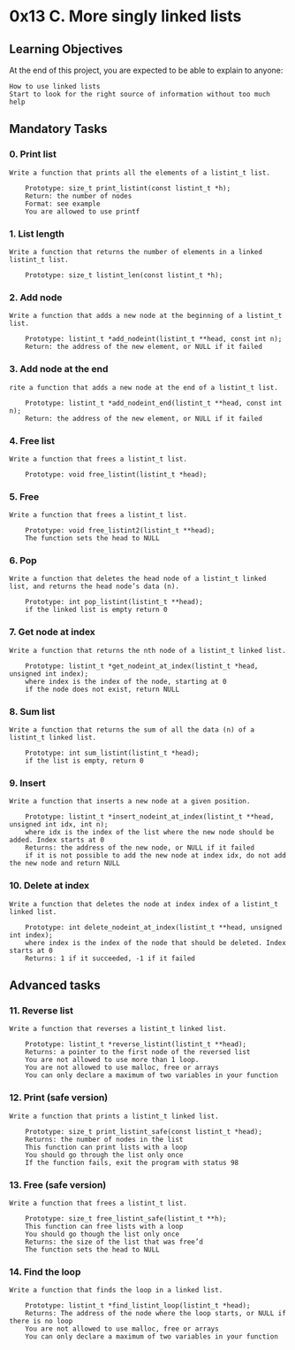 # 0x13 C. More singly linked lists

## Learning Objectives

At the end of this project, you are expected to be able to explain to anyone:

    How to use linked lists
    Start to look for the right source of information without too much help

## Mandatory Tasks

### 0. Print list

	Write a function that prints all the elements of a listint_t list.

    	Prototype: size_t print_listint(const listint_t *h);
    	Return: the number of nodes
    	Format: see example
    	You are allowed to use printf

### 1. List length 

	Write a function that returns the number of elements in a linked listint_t list.

    	Prototype: size_t listint_len(const listint_t *h);

### 2. Add node

	Write a function that adds a new node at the beginning of a listint_t list.

    	Prototype: listint_t *add_nodeint(listint_t **head, const int n);
    	Return: the address of the new element, or NULL if it failed

### 3. Add node at the end

	rite a function that adds a new node at the end of a listint_t list.

    	Prototype: listint_t *add_nodeint_end(listint_t **head, const int n);
    	Return: the address of the new element, or NULL if it failed

### 4. Free list

	Write a function that frees a listint_t list.

    	Prototype: void free_listint(listint_t *head);

### 5. Free

	Write a function that frees a listint_t list.

    	Prototype: void free_listint2(listint_t **head);
    	The function sets the head to NULL

### 6. Pop

	Write a function that deletes the head node of a listint_t linked list, and returns the head node’s data (n).

    	Prototype: int pop_listint(listint_t **head);
    	if the linked list is empty return 0

### 7. Get node at index

	Write a function that returns the nth node of a listint_t linked list.

    	Prototype: listint_t *get_nodeint_at_index(listint_t *head, unsigned int index);
    	where index is the index of the node, starting at 0
    	if the node does not exist, return NULL

### 8. Sum list

	Write a function that returns the sum of all the data (n) of a listint_t linked list.

    	Prototype: int sum_listint(listint_t *head);
    	if the list is empty, return 0

### 9. Insert

	Write a function that inserts a new node at a given position.

    	Prototype: listint_t *insert_nodeint_at_index(listint_t **head, unsigned int idx, int n);
    	where idx is the index of the list where the new node should be added. Index starts at 0
    	Returns: the address of the new node, or NULL if it failed
    	if it is not possible to add the new node at index idx, do not add the new node and return NULL

### 10. Delete at index

	Write a function that deletes the node at index index of a listint_t linked list.

    	Prototype: int delete_nodeint_at_index(listint_t **head, unsigned int index);
    	where index is the index of the node that should be deleted. Index starts at 0
    	Returns: 1 if it succeeded, -1 if it failed

## Advanced tasks

### 11. Reverse list

	Write a function that reverses a listint_t linked list.

    	Prototype: listint_t *reverse_listint(listint_t **head);
    	Returns: a pointer to the first node of the reversed list
    	You are not allowed to use more than 1 loop.
    	You are not allowed to use malloc, free or arrays
    	You can only declare a maximum of two variables in your function

### 12. Print (safe version)

	Write a function that prints a listint_t linked list.

    	Prototype: size_t print_listint_safe(const listint_t *head);
    	Returns: the number of nodes in the list
    	This function can print lists with a loop
    	You should go through the list only once
    	If the function fails, exit the program with status 98

### 13. Free (safe version)

	Write a function that frees a listint_t list.

    	Prototype: size_t free_listint_safe(listint_t **h);
    	This function can free lists with a loop
    	You should go though the list only once
    	Returns: the size of the list that was free’d
    	The function sets the head to NULL

### 14. Find the loop

	Write a function that finds the loop in a linked list.

    	Prototype: listint_t *find_listint_loop(listint_t *head);
    	Returns: The address of the node where the loop starts, or NULL if there is no loop
    	You are not allowed to use malloc, free or arrays
    	You can only declare a maximum of two variables in your function

